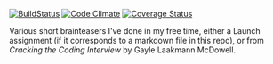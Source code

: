 [![BuildStatus](https://travis-ci.org/rayhamel/Ruby-Katas.svg?branch=master)](https://github.com/rayhamel/Ruby-Katas)
[![Code Climate](https://codeclimate.com/github/rayhamel/Ruby-Katas/badges/gpa.svg)](https://codeclimate.com/github/rayhamel/Ruby-Katas)
[![Coverage Status](https://coveralls.io/repos/rayhamel/Ruby-Katas/badge.png)](https://coveralls.io/r/rayhamel/Ruby-Katas)

Various short brainteasers I've done in my free time, either a Launch assignment
(if it corresponds to a markdown file in this repo), or from *Cracking the
Coding Interview* by Gayle Laakmann McDowell.
